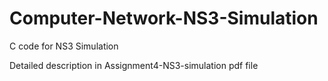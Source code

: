 # Computer-Network-NS3-Simulation

C code for NS3 Simulation

Detailed description in Assignment4-NS3-simulation pdf file
